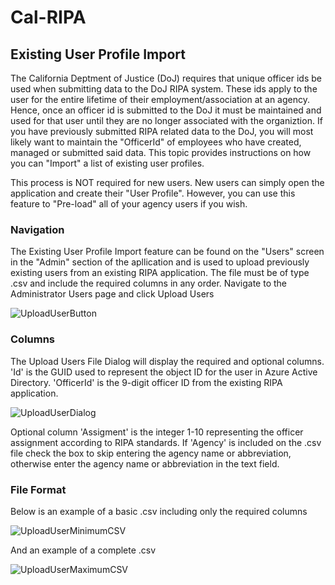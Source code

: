# Cal-RIPA

## Existing User Profile Import

The California Deptment of Justice (DoJ) requires that unique officer ids be used when submitting data to the DoJ RIPA system. These ids apply to the user for the entire lifetime of their employment/association at an agency. Hence, once an officer id is submitted to the DoJ it must be maintained and used for that user until they are no longer associated with the organiztion. If you have previously submitted RIPA related data to the DoJ, you will most likely want to maintain the "OfficerId" of employees who have created, managed or submitted said data. This topic provides instructions on how you can "Import" a list of existing user profiles.

This process is NOT required for new users. New users can simply open the application and create their "User Profile". However, you can use this feature to "Pre-load" all of your agency users if you wish.

### Navigation

The Existing User Profile Import feature can be found on the "Users" screen in the "Admin" section of the apllication and is used to upload previously existing users from an existing RIPA application. The file must be of type .csv and include the required columns in any order. Navigate to the Administrator Users page and click Upload Users

![UploadUserButton](https://user-images.githubusercontent.com/83732510/128557273-790fd939-dc43-461b-a3c3-2594e4b9c9c7.PNG)

### Columns

The Upload Users File Dialog will display the required and optional columns. 'Id' is the GUID used to represent the object ID for the user in Azure Active Directory. 'OfficerId' is the 9-digit officer ID from the existing RIPA application.

![UploadUserDialog](https://user-images.githubusercontent.com/83732510/128557424-c7da3d9f-7e4a-46c7-9649-478f55838625.PNG)

Optional column 'Assigment' is the integer 1-10 representing the officer assignment according to RIPA standards. If 'Agency' is included on the .csv file check the box to skip entering the agency name or abbreviation, otherwise enter the agency name or abbreviation in the text field.

### File Format

Below is an example of a basic .csv including only the required columns

![UploadUserMinimumCSV](https://user-images.githubusercontent.com/83732510/128557482-6068bd5d-1106-4d43-af78-5f25d9623b92.PNG)

And an example of a complete .csv

![UploadUserMaximumCSV](https://user-images.githubusercontent.com/83732510/128557449-2bfa3263-a6b9-472c-9c5d-e3d51c5c899a.PNG)
